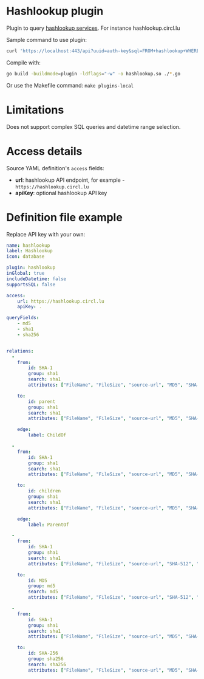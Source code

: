 # Hashlookup plugin

Plugin to query [hashlookup services](https://github.com/hashlookup).
For instance hashlookup.circl.lu

Sample command to use plugin:
```sh
curl 'https://localhost:443/api?uuid=auth-key&sql=FROM+hashlookup+WHERE+sha1=%27deac5aeda66017c25a9e21f36f5ee618d2ad9d3d%27'
```

Compile with:
```sh
go build -buildmode=plugin -ldflags="-w" -o hashlookup.so ./*.go
```
Or use the Makefile command:
`make plugins-local`


# Limitations

Does not support complex SQL queries and datetime range selection.


# Access details

Source YAML definition's `access` fields:
- **url**: hashlookup API endpoint, for example - `https://hashlookup.circl.lu`
- **apiKey**: optional hashlookup API key


# Definition file example

Replace API key with your own:
```yaml
name: hashlookup
label: Hashlookup
icon: database

plugin: hashlookup
inGlobal: true
includeDatetime: false
supportsSQL: false

access:
    url: https://hashlookup.circl.lu
    apiKey: .

queryFields:
    - md5
    - sha1
    - sha256


relations:
  -
    from:
        id: SHA-1
        group: sha1
        search: sha1
        attributes: ["FileName", "FileSize", "source-url", "MD5", "SHA-512", "SHA-256", "SSDEEP", "TLSH", "insert-timestamp", "mimetype", "source", "hashlookup-parent-total", "snap-authority", "hashlookup:trust"]

    to:
        id: parent
        group: sha1
        search: sha1
        attributes: ["FileName", "FileSize", "source-url", "MD5", "SHA-512", "SHA-256", "SSDEEP", "TLSH", "insert-timestamp", "mimetype", "source", "hashlookup-parent-total", "snap-authority", "hashlookup:trust"]

    edge:
        label: ChildOf

  -
    from:
        id: SHA-1
        group: sha1
        search: sha1
        attributes: ["FileName", "FileSize", "source-url", "MD5", "SHA-512", "SHA-256", "SSDEEP", "TLSH", "insert-timestamp", "mimetype", "source", "hashlookup-parent-total", "snap-authority", "hashlookup:trust"]

    to:
        id: children
        group: sha1
        search: sha1
        attributes: ["FileName", "FileSize", "source-url", "MD5", "SHA-512", "SHA-256", "SSDEEP", "TLSH", "insert-timestamp", "mimetype", "source", "hashlookup-parent-total", "snap-authority", "hashlookup:trust"]

    edge:
        label: ParentOf

  -
    from:
        id: SHA-1
        group: sha1
        search: sha1
        attributes: ["FileName", "FileSize", "source-url", "SHA-512", "SHA-256", "SSDEEP", "TLSH", "insert-timestamp", "mimetype", "source", "hashlookup-parent-total", "snap-authority", "hashlookup:trust"]

    to:
        id: MD5
        group: md5
        search: md5
        attributes: ["FileName", "FileSize", "source-url", "SHA-512", "SHA-256", "SSDEEP", "TLSH", "insert-timestamp", "mimetype", "source", "hashlookup-parent-total", "snap-authority", "hashlookup:trust"]

  -
    from:
        id: SHA-1
        group: sha1
        search: sha1
        attributes: ["FileName", "FileSize", "source-url", "MD5", "SHA-512", "SSDEEP", "TLSH", "insert-timestamp", "mimetype", "source", "hashlookup-parent-total", "snap-authority", "hashlookup:trust"]

    to:
        id: SHA-256
        group: sha256
        search: sha256
        attributes: ["FileName", "FileSize", "source-url", "MD5", "SHA-512", "SSDEEP", "TLSH", "insert-timestamp", "mimetype", "source", "hashlookup-parent-total", "snap-authority", "hashlookup:trust"]
```
